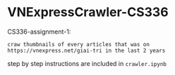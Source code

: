 # VNExpressCrawler-CS336
CS336-assignment-1:

```craw thumbnails of every articles that was on https://vnexpress.net/giai-tri in the last 2 years```

step by step instructions are included in ```crawler.ipynb```

